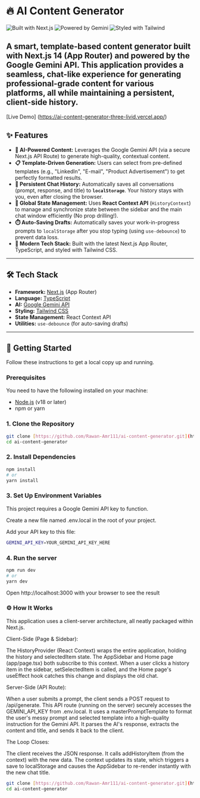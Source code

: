 # 🔥 AI Content Generator

![Built with Next.js](https://img.shields.io/badge/Built%20with-Next.js-black?style=for-the-badge&logo=nextdotjs)
![Powered by Gemini](https://img.shields.io/badge/Powered%20by-Gemini-blue?style=for-the-badge&logo=google)
![Styled with Tailwind](https://img.shields.io/badge/Styled%20with-Tailwind%20CSS-38B2AC?style=for-the-badge&logo=tailwind-css)

A smart, template-based content generator built with **Next.js 14 (App Router)** and powered by the **Google Gemini API**. This application provides a seamless, chat-like experience for generating professional-grade content for various platforms, all while maintaining a persistent, client-side history.
---
[Live Demo] (https://ai-content-generator-three-livid.vercel.app/)

## ✨ Features

* **🤖 AI-Powered Content:** Leverages the Google Gemini API (via a secure Next.js API Route) to generate high-quality, contextual content.
* **📋 Template-Driven Generation:** Users can select from pre-defined templates (e.g., "LinkedIn", "E-mail", "Product Advertisement") to get perfectly formatted results.
* **💾 Persistent Chat History:** Automatically saves all conversations (prompt, response, and title) to **`localStorage`**. Your history stays with you, even after closing the browser.
* **🔄 Global State Management:** Uses **React Context API** (`HistoryContext`) to manage and synchronize state between the sidebar and the main chat window efficiently (No prop drilling!).
* **⏱️ Auto-Saving Drafts:** Automatically saves your work-in-progress prompts to `localStorage` after you stop typing (using `use-debounce`) to prevent data loss.
* **🚀 Modern Tech Stack:** Built with the latest Next.js App Router, TypeScript, and styled with Tailwind CSS.

---

## 🛠️ Tech Stack

* **Framework:** [Next.js](https://nextjs.org/) (App Router)
* **Language:** [TypeScript](https://www.typescriptlang.org/)
* **AI:** [Google Gemini API](https://ai.google.dev/)
* **Styling:** [Tailwind CSS](https://tailwindcss.com/)
* **State Management:** React Context API
* **Utilities:** `use-debounce` (for auto-saving drafts)

---

## 🚀 Getting Started

Follow these instructions to get a local copy up and running.

### Prerequisites

You need to have the following installed on your machine:
* [Node.js](https://nodejs.org/en) (v18 or later)
* npm or yarn

### 1. Clone the Repository

```bash
git clone [https://github.com/Rawan-Amr111/ai-content-generator.git](https://github.com/Rawan-Amr111/ai-content-generator.git)
cd ai-content-generator
```
### 2. Install Dependencies
```bash
npm install
# or
yarn install
```
### 3. Set Up Environment Variables
This project requires a Google Gemini API key to function.

Create a new file named .env.local in the root of your project.

Add your API key to this file:
```bash
GEMINI_API_KEY=YOUR_GEMINI_API_KEY_HERE
```
### 4. Run the server
```bash
npm run dev
# or
yarn dev
```
Open http://localhost:3000 with your browser to see the result

### ⚙️ How It Works
This application uses a client-server architecture, all neatly packaged within Next.js.

Client-Side (Page & Sidebar):

The HistoryProvider (React Context) wraps the entire application, holding the history and selectedItem state.
The AppSidebar and Home page (app/page.tsx) both subscribe to this context.
When a user clicks a history item in the sidebar, setSelectedItem is called, and the Home page's useEffect hook catches this change and displays the old chat.

Server-Side (API Route):

When a user submits a prompt, the client sends a POST request to /api/generate.
This API route (running on the server) securely accesses the GEMINI_API_KEY from .env.local.
It uses a masterPromptTemplate to format the user's messy prompt and selected template into a high-quality instruction for the Gemini API.
It parses the AI's response, extracts the content and title, and sends it back to the client.

The Loop Closes:

The client receives the JSON response.
It calls addHistoryItem (from the context) with the new data.
The context updates its state, which triggers a save to localStorage and causes the AppSidebar to re-render instantly with the new chat title.
```bash
git clone [https://github.com/Rawan-Amr111/ai-content-generator.git](https://github.com/Rawan-Amr111/ai-content-generator.git)
cd ai-content-generator
